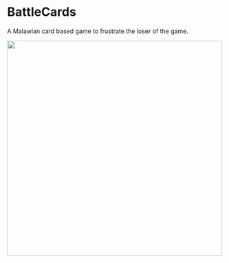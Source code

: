 # BattleCards
A Malawian card based game to frustrate the loser of the game.

<img src="./react/public/battlecard-cover.png" width="500">